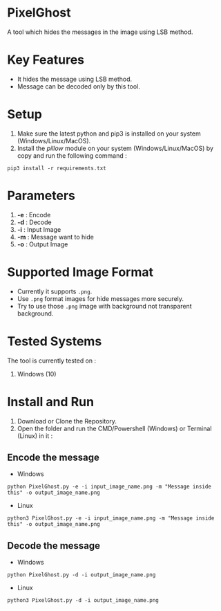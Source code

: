# PixelGhost
A tool which hides the messages in the image using LSB method.

# Key Features
- It hides the message using LSB method.<br>
- Message can be decoded only by this tool.<br>

# Setup
1. Make sure the latest python and pip3 is installed on your system (Windows/Linux/MacOS).<br>
2. Install the <i>pillow</i> module on your system (Windows/Linux/MacOS) by copy and run the following command : <br>

```
pip3 install -r requirements.txt
```

# Parameters
1. **-e** : Encode
2. **-d** : Decode
3. **-i** : Input Image
4. **-m** : Message want to hide
5. **-o** : Output Image

# Supported Image Format
- Currently it supports `.png`.<br>
- Use `.png` format images for hide messages more securely.<br>
- Try to use those `.png` image with background not transparent background.<br>

# Tested Systems
The tool is currently tested on : <br>
1. Windows (10)<br>

# Install and Run
1. Download or Clone the Repository.<br>
2. Open the folder and run the CMD/Powershell (Windows) or Terminal (Linux) in it : <br>
## Encode the message
- Windows
```
python PixelGhost.py -e -i input_image_name.png -m "Message inside this" -o output_image_name.png
```
- Linux
```
python3 PixelGhost.py -e -i input_image_name.png -m "Message inside this" -o output_image_name.png
```
## Decode the message
- Windows
```
python PixelGhost.py -d -i output_image_name.png
```
- Linux
```
python3 PixelGhost.py -d -i output_image_name.png
```
